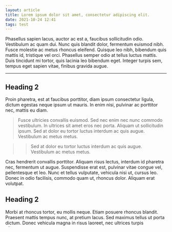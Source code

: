 ```yaml
---
layout: article
title: Lorem ipsum dolor sit amet, consectetur adipiscing elit.
date: 2021-10-24 12:41
tags: test
---
```


Phasellus sapien lacus, auctor ac est a, faucibus sollicitudin odio. Vestibulum ac quam dui. Nunc quis blandit dolor, fermentum euismod nibh. Fusce molestie ac metus rhoncus eleifend. Quisque leo nibh, bibendum quis mattis id, tristique vel orci. Phasellus semper odio at tellus luctus mattis. Duis tincidunt mi tortor, quis lacinia leo bibendum eget. Integer turpis sem, tempus eget sapien vitae, finibus gravida augue.

---

## Heading 2

Proin pharetra, est at faucibus porttitor, diam ipsum consectetur ligula, dictum egestas neque ipsum ut mauris. In enim nisi, pulvinar ac porttitor nec, mattis eu diam.

> Fusce ultricies convallis euismod. Sed nec enim nec nunc commodo vestibulum.
> In ultrices sit amet eros nec porta.
> Aliquam ut sollicitudin ipsum. Sed at dolor eu tortor luctus interdum ac quis augue. Vestibulum ac metus metus.

> > Sed at dolor eu tortor luctus interdum ac quis augue. Vestibulum ac metus metus.

Cras hendrerit convallis porttitor. Aliquam risus lectus, interdum id pharetra nec, fermentum ut augue. Suspendisse erat est, pulvinar vitae congue vel, pellentesque et leo. Nunc et tellus vulputate, vehicula nisi ut, cursus leo. Donec in odio facilisis, commodo quam ut, rhoncus dolor. Aliquam erat volutpat.

## Heading 2

Morbi at rhoncus tortor, eu mollis neque. Etiam posuere rhoncus blandit. Praesent mattis tempus nunc, at pretium lacus. Sed maximus tellus ut porta dictum. Donec vehicula magna in risus laoreet, nec ultrices turpis ullamcorper.

- First point
  - First subpoint
    - First subsubpoint
    - Second subsubpoint
  - Second subpoint
- Second point
- Third point

1. First thing
   1. First subthing
   2. Second subthing
2. Second thing
3. Third thing

Aliquam porta, magna vitae ultrices sodales, leo turpis sagittis felis, et dapibus metus neque vitae risus. Sed et massa nibh. Sed congue quam ligula, et varius nisl finibus non. In ultrices sit amet eros nec porta. Donec fermentum erat sit amet justo tempus sodales. Donec vehicula mollis dignissim.

### Heading 3

Vivamus turpis urna, dignissim eu mi eget, venenatis ultrices dolor. Praesent mauris mauris, suscipit sed velit id, vestibulum mattis nunc. Maecenas vel mi sed tellus volutpat fermentum. Morbi eget pellentesque augue. Aliquam ut sollicitudin ipsum. Sed at dolor eu tortor luctus interdum ac quis augue. Vestibulum ac metus metus.

```mermaid
stateDiagram-v2
    [*] --> Still
    Still --> [*]

    Still --> Moving
    Moving --> Still
    Moving --> Crash
    Crash --> [*]
```

Praesent tellus mi, vulputate vel molestie nec, imperdiet vel quam. Vivamus elementum velit neque, eget varius risus placerat ac. Sed faucibus bibendum nulla. Sed pellentesque egestas velit. Nulla condimentum libero eget libero maximus facilisis. Suspendisse laoreet urna et turpis suscipit, in pretium nisl vehicula. Suspendisse quis condimentum mauris.

#### Heading 4

Sed luctus augue turpis, in pulvinar erat molestie non. Nulla leo ipsum, consequat a finibus in, aliquam ut elit. Nullam ut rutrum ipsum. Curabitur quis placerat nunc. Nullam feugiat erat ut mauris pulvinar aliquam. Integer tincidunt metus odio, vel sollicitudin odio tempus nec. Duis justo tortor, vestibulum a ultrices nec, semper non mi. Nullam quis ipsum non risus tempus ultrices. Praesent consectetur neque sit amet quam ullamcorper, id maximus felis suscipit. Sed ullamcorper purus varius, condimentum sapien ac, ultricies magna. Sed id elit tortor.

```js
/**
 * Some description.
 */
function foo(a, b) {
  // An inline comment.
  if (a != b) {
    return 0;
  }
  return 1;
}
```

Curabitur gravida dignissim nisi, vel suscipit massa commodo a. Proin auctor tincidunt nunc, sed fermentum massa placerat sit amet. Suspendisse egestas ut lectus id tempor. Phasellus at commodo dolor. Nulla viverra, nibh porta egestas dapibus, mi lacus molestie ante, in finibus tortor risus vel massa.

##### Heading 5

Lorem ipsum dolor sit amet, consectetur adipiscing elit. Donec placerat eget dui ac dapibus. Nulla accumsan felis quis laoreet vehicula.

```katex
\sum^{n}_{i=0} i
```

Inline KaTeX `katex \sum^{n}_{i=0} \mathbb{K}(i)`. Curabitur pulvinar egestas dolor nec congue. Integer aliquet mauris non semper volutpat. Mauris hendrerit mattis egestas. Donec mattis orci vel libero auctor malesuada. Aliquam id vehicula magna. Duis placerat sit amet velit et rhoncus. Praesent quis dui vitae risus dapibus pellentesque eget et quam. Praesent ornare volutpat dignissim. Aenean ac massa ultricies mauris imperdiet lobortis a in orci.

###### Heading 6

**Phasellus** eget nisi lobortis, volutpat lorem non, vulputate libero. Sed augue nunc, porttitor eget leo sed, porta maximus massa. Aliquam sit amet purus ut velit maximus maximus. Phasellus vel libero ac leo euismod pretium a sit amet nisi.

| a1  | b1  | c1  | d1  | e1  |
| --- | --- | --- | --- | --- |
| a2  | b2  | c2  | d2  | e2  |
| a3  | b3  | c3  | d3  | e3  |
| a4  | b4  | c4  | d4  | e4  |

Nam egestas elit eros, eget convallis nulla viverra viverra. Phasellus sed purus sapien. Donec quis porta justo, at auctor mauris. Nam sed eros vel diam ornare cursus. In bibendum orci eu luctus pellentesque. In lacinia consectetur molestie. Fusce interdum neque in augue porttitor, ut semper nulla imperdiet.

[This is a link](https://google.com)
[Another link](foo/test2.html)
